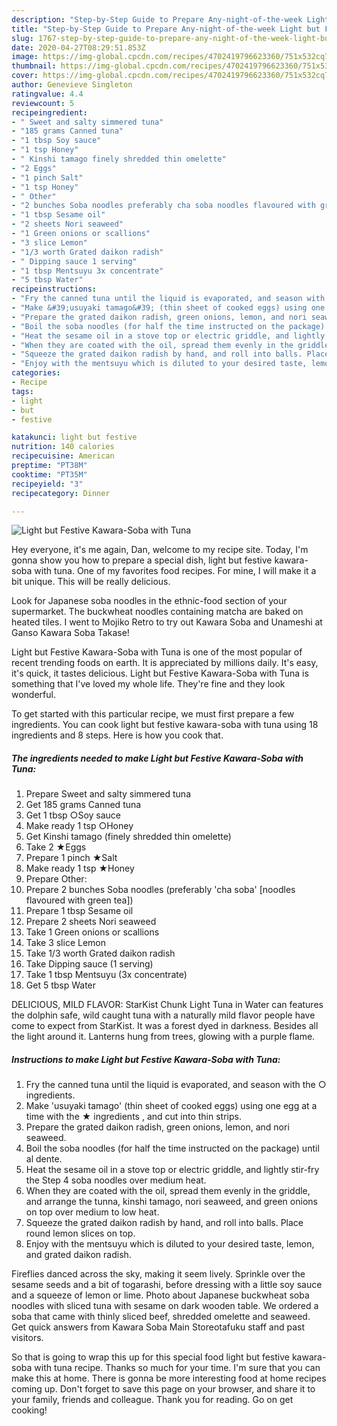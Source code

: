 ```yaml
---
description: "Step-by-Step Guide to Prepare Any-night-of-the-week Light but Festive Kawara-Soba with Tuna"
title: "Step-by-Step Guide to Prepare Any-night-of-the-week Light but Festive Kawara-Soba with Tuna"
slug: 1767-step-by-step-guide-to-prepare-any-night-of-the-week-light-but-festive-kawara-soba-with-tuna
date: 2020-04-27T08:29:51.853Z
image: https://img-global.cpcdn.com/recipes/4702419796623360/751x532cq70/light-but-festive-kawara-soba-with-tuna-recipe-main-photo.jpg
thumbnail: https://img-global.cpcdn.com/recipes/4702419796623360/751x532cq70/light-but-festive-kawara-soba-with-tuna-recipe-main-photo.jpg
cover: https://img-global.cpcdn.com/recipes/4702419796623360/751x532cq70/light-but-festive-kawara-soba-with-tuna-recipe-main-photo.jpg
author: Genevieve Singleton
ratingvalue: 4.4
reviewcount: 5
recipeingredient:
- " Sweet and salty simmered tuna"
- "185 grams Canned tuna"
- "1 tbsp Soy sauce"
- "1 tsp Honey"
- " Kinshi tamago finely shredded thin omelette"
- "2 Eggs"
- "1 pinch Salt"
- "1 tsp Honey"
- " Other"
- "2 bunches Soba noodles preferably cha soba noodles flavoured with green tea"
- "1 tbsp Sesame oil"
- "2 sheets Nori seaweed"
- "1 Green onions or scallions"
- "3 slice Lemon"
- "1/3 worth Grated daikon radish"
- " Dipping sauce 1 serving"
- "1 tbsp Mentsuyu 3x concentrate"
- "5 tbsp Water"
recipeinstructions:
- "Fry the canned tuna until the liquid is evaporated, and season with the ○ ingredients."
- "Make &#39;usuyaki tamago&#39; (thin sheet of cooked eggs) using one egg at a time with the ★ ingredients , and cut into thin strips."
- "Prepare the grated daikon radish, green onions, lemon, and nori seaweed."
- "Boil the soba noodles (for half the time instructed on the package) until al dente."
- "Heat the sesame oil in a stove top or electric griddle, and lightly stir-fry the Step 4 soba noodles over medium heat."
- "When they are coated with the oil, spread them evenly in the griddle, and arrange the tunna, kinshi tamago, nori seaweed, and green onions on top over medium to low heat."
- "Squeeze the grated daikon radish by hand, and roll into balls. Place round lemon slices on top."
- "Enjoy with the mentsuyu which is diluted to your desired taste, lemon, and grated daikon radish."
categories:
- Recipe
tags:
- light
- but
- festive

katakunci: light but festive 
nutrition: 140 calories
recipecuisine: American
preptime: "PT38M"
cooktime: "PT35M"
recipeyield: "3"
recipecategory: Dinner

---
```



![Light but Festive Kawara-Soba with Tuna](https://img-global.cpcdn.com/recipes/4702419796623360/751x532cq70/light-but-festive-kawara-soba-with-tuna-recipe-main-photo.jpg)

Hey everyone, it's me again, Dan, welcome to my recipe site. Today, I'm gonna show you how to prepare a special dish, light but festive kawara-soba with tuna. One of my favorites food recipes. For mine, I will make it a bit unique. This will be really delicious.

Look for Japanese soba noodles in the ethnic-food section of your supermarket. The buckwheat noodles containing matcha are baked on heated tiles. I went to Mojiko Retro to try out Kawara Soba and Unameshi at Ganso Kawara Soba Takase!

Light but Festive Kawara-Soba with Tuna is one of the most popular of recent trending foods on earth. It is appreciated by millions daily. It's easy, it's quick, it tastes delicious. Light but Festive Kawara-Soba with Tuna is something that I've loved my whole life. They're fine and they look wonderful.


To get started with this particular recipe, we must first prepare a few ingredients. You can cook light but festive kawara-soba with tuna using 18 ingredients and 8 steps. Here is how you cook that.

<!--inarticleads1-->

##### The ingredients needed to make Light but Festive Kawara-Soba with Tuna:

1. Prepare  Sweet and salty simmered tuna
1. Get 185 grams Canned tuna
1. Get 1 tbsp ○Soy sauce
1. Make ready 1 tsp ○Honey
1. Get  Kinshi tamago (finely shredded thin omelette)
1. Take 2 ★Eggs
1. Prepare 1 pinch ★Salt
1. Make ready 1 tsp ★Honey
1. Prepare  Other:
1. Prepare 2 bunches Soba noodles (preferably &#39;cha soba&#39; [noodles flavoured with green tea])
1. Prepare 1 tbsp Sesame oil
1. Prepare 2 sheets Nori seaweed
1. Take 1 Green onions or scallions
1. Take 3 slice Lemon
1. Take 1/3 worth Grated daikon radish
1. Take  Dipping sauce (1 serving)
1. Take 1 tbsp Mentsuyu (3x concentrate)
1. Get 5 tbsp Water


DELICIOUS, MILD FLAVOR: StarKist Chunk Light Tuna in Water can features the dolphin safe, wild caught tuna with a naturally mild flavor people have come to expect from StarKist. It was a forest dyed in darkness. Besides all the light around it. Lanterns hung from trees, glowing with a purple flame. 

<!--inarticleads2-->

##### Instructions to make Light but Festive Kawara-Soba with Tuna:

1. Fry the canned tuna until the liquid is evaporated, and season with the ○ ingredients.
1. Make &#39;usuyaki tamago&#39; (thin sheet of cooked eggs) using one egg at a time with the ★ ingredients , and cut into thin strips.
1. Prepare the grated daikon radish, green onions, lemon, and nori seaweed.
1. Boil the soba noodles (for half the time instructed on the package) until al dente.
1. Heat the sesame oil in a stove top or electric griddle, and lightly stir-fry the Step 4 soba noodles over medium heat.
1. When they are coated with the oil, spread them evenly in the griddle, and arrange the tunna, kinshi tamago, nori seaweed, and green onions on top over medium to low heat.
1. Squeeze the grated daikon radish by hand, and roll into balls. Place round lemon slices on top.
1. Enjoy with the mentsuyu which is diluted to your desired taste, lemon, and grated daikon radish.


Fireflies danced across the sky, making it seem lively. Sprinkle over the sesame seeds and a bit of togarashi, before dressing with a little soy sauce and a squeeze of lemon or lime. Photo about Japanese buckwheat soba noodles with sliced tuna with sesame on dark wooden table. We ordered a soba that came with thinly sliced beef, shredded omelette and seaweed. Get quick answers from Kawara Soba Main Storeotafuku staff and past visitors. 

So that is going to wrap this up for this special food light but festive kawara-soba with tuna recipe. Thanks so much for your time. I'm sure that you can make this at home. There is gonna be more interesting food at home recipes coming up. Don't forget to save this page on your browser, and share it to your family, friends and colleague. Thank you for reading. Go on get cooking!

